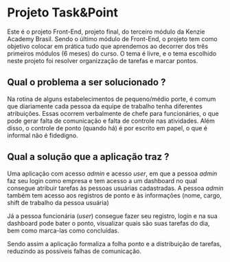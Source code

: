 # Projeto Task&Point

Este é o projeto Front-End, projeto final, do terceiro módulo da Kenzie Academy Brasil. Sendo o último módulo de Front-End, o projeto tem como objetivo colocar em prática tudo que aprendemos ao decorrer dos três primeiros módulos (6 meses) do curso. O tema é livre, e o tema escolhido neste projeto foi resolver organizzação de tarefas e marcar pontos.

## Qual o problema a ser solucionado ?

Na rotina de alguns estabelecimentos de pequeno/médio porte, é comum que diariamente cada pessoa da equipe de trabalho tenha diferentes atribuições. Essas ocorrem verbalmente de chefe para funcionáries, o que pode gerar falta de comunicação e falta de controle nas atividades. Além disso, o controle de ponto (quando há) é por escrito em papel, o que é informal não é fidedigno.

## Qual a solução que a aplicação traz ?

Uma aplicação com acesso _admin_ e acesso _user_, em que a pessoa _admin_ faz seu login como empresa e tem acesso a um dashboard no qual consegue atribuir tarefas às pessoas usuárias cadastradas. A pessoa _admin_ também tem acesso aos registros de ponto e às informações (nome, cargo, shift de trabalho da pessoa usuária)

Já a pessoa funcionária (_user_) consegue fazer seu registro, login e na sua dashboard pode bater o ponto, visualizar quais são suas tarefas do dia, bem como marca-las como concluídas.

Sendo assim a aplicação formaliza a folha ponto e a distribuição de tarefas, reduzindo as possíveis falhas de comunicação.
